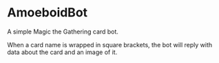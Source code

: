 # AmoeboidBot

A simple Magic the Gathering card bot.

When a card name is wrapped in square brackets, the bot will reply with data about the card and an image of it.